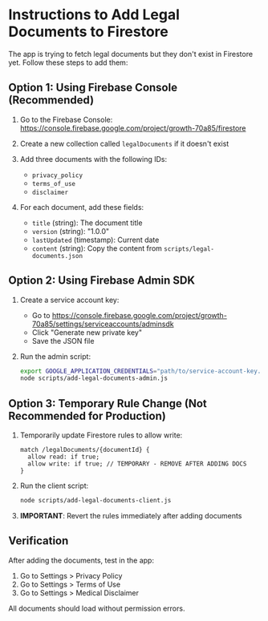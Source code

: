 # Instructions to Add Legal Documents to Firestore

The app is trying to fetch legal documents but they don't exist in Firestore yet. Follow these steps to add them:

## Option 1: Using Firebase Console (Recommended)

1. Go to the Firebase Console: https://console.firebase.google.com/project/growth-70a85/firestore

2. Create a new collection called `legalDocuments` if it doesn't exist

3. Add three documents with the following IDs:
   - `privacy_policy`
   - `terms_of_use`
   - `disclaimer`

4. For each document, add these fields:
   - `title` (string): The document title
   - `version` (string): "1.0.0"
   - `lastUpdated` (timestamp): Current date
   - `content` (string): Copy the content from `scripts/legal-documents.json`

## Option 2: Using Firebase Admin SDK

1. Create a service account key:
   - Go to https://console.firebase.google.com/project/growth-70a85/settings/serviceaccounts/adminsdk
   - Click "Generate new private key"
   - Save the JSON file

2. Run the admin script:
   ```bash
   export GOOGLE_APPLICATION_CREDENTIALS="path/to/service-account-key.json"
   node scripts/add-legal-documents-admin.js
   ```

## Option 3: Temporary Rule Change (Not Recommended for Production)

1. Temporarily update Firestore rules to allow write:
   ```
   match /legalDocuments/{documentId} {
     allow read: if true;
     allow write: if true; // TEMPORARY - REMOVE AFTER ADDING DOCS
   }
   ```

2. Run the client script:
   ```bash
   node scripts/add-legal-documents-client.js
   ```

3. **IMPORTANT**: Revert the rules immediately after adding documents

## Verification

After adding the documents, test in the app:
1. Go to Settings > Privacy Policy
2. Go to Settings > Terms of Use
3. Go to Settings > Medical Disclaimer

All documents should load without permission errors.